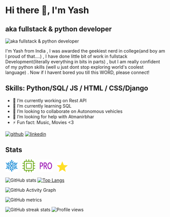 # Hi there 👋, I'm Yash
## aka fullstack & python developer
![aka fullstack & python developer](https://pbs.twimg.com/profile_banners/969557557680525312/1614800484/1080x360)

I'm Yash from India , I was awarded the geekiest nerd in college(and boy am I proud of that....) , I have done little bit of work in fullstack Development(literally everything in bits in parts) , but I am really confident of my python skills (well u just dont stop exploring world's coolest language) . Now if I havent bored you till this WORD, please connect!


## Skills: Python/SQL/ JS / HTML / CSS/Django

- 🔭 I’m currently working on Rest API 
- 🌱 I’m currently learning SQL 
- 👯 I’m looking to collaborate on Autonomous vehicles 
- 🤔 I’m looking for help with Atmanirbhar 
- ⚡ Fun fact: Music, Movies <3 

[<img src='https://cdn.jsdelivr.net/npm/simple-icons@3.0.1/icons/github.svg' alt='github' height='40'>](https://github.com/bhole-yash)  [<img src='https://cdn.jsdelivr.net/npm/simple-icons@3.0.1/icons/linkedin.svg' alt='linkedin' height='40'>](https://www.linkedin.com/in/https://www.linkedin.com/in/yash-bhole-075889148//)  


## Stats


<a href='https://archiveprogram.github.com/'><img src='https://raw.githubusercontent.com/acervenky/animated-github-badges/master/assets/acbadge.gif' width='40' height='40'></a> <a href='https://docs.github.com/en/developers'><img src='https://raw.githubusercontent.com/acervenky/animated-github-badges/master/assets/devbadge.gif' width='40' height='40'></a> <a href='https://github.com/pricing'><img src='https://raw.githubusercontent.com/acervenky/animated-github-badges/master/assets/pro.gif' width='40' height='40'></a> <a href='https://stars.github.com/'><img src='https://raw.githubusercontent.com/acervenky/animated-github-badges/master/assets/starbadge.gif' width='35' height='35'></a> 

  ![GitHub stats](https://github-readme-stats.vercel.app/api?username=bhole-yash&show_icons=true)       [![Top Langs](https://github-readme-stats.vercel.app/api/top-langs/?username=bhole-yash)](https://github.com/anuraghazra/github-readme-stats) 

![GitHub Activity Graph](https://activity-graph.herokuapp.com/graph?username=bhole-yash)  

![GitHub metrics](https://metrics.lecoq.io/bhole-yash)  

![GitHub streak stats](https://github-readme-streak-stats.herokuapp.com/?user=bhole-yash)   ![Profile views](https://gpvc.arturio.dev/bhole-yash)  


